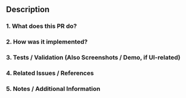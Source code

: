 ## Description

### 1. What does this PR do?

### 2. How was it implemented?

### 3. Tests / Validation (Also Screenshots / Demo, if UI-related)

### 4. Related Issues / References

### 5. Notes / Additional Information
